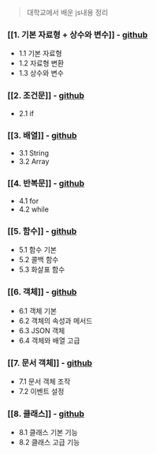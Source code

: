 > 대학교에서 배운 js내용 정리

### [[1. 기본 자료형 + 상수와 변수]] - [github](https://github.com/1Dohyeon/Study-Javascript/blob/main/%EA%B8%B0%EB%B3%B8%20%EB%AC%B8%EB%B2%95/1.%20%EA%B8%B0%EB%B3%B8%20%EC%9E%90%EB%A3%8C%ED%98%95%20%2B%20%EC%83%81%EC%88%98%EC%99%80%20%EB%B3%80%EC%88%98.md)
- 1.1 기본 자료형
- 1.2 자료형 변환
- 1.3 상수와 변수

### [[2. 조건문]] - [github](https://github.com/1Dohyeon/Study-Javascript/blob/main/%EA%B8%B0%EB%B3%B8%20%EB%AC%B8%EB%B2%95/2.%20%EC%A1%B0%EA%B1%B4%EB%AC%B8.md)
- 2.1 if

### [[3. 배열]] - [github](https://github.com/1Dohyeon/Study-Javascript/blob/main/%EA%B8%B0%EB%B3%B8%20%EB%AC%B8%EB%B2%95/3.%20%EB%B0%B0%EC%97%B4.md)
- 3.1 String
- 3.2 Array

### [[4. 반복문]] - [github](https://github.com/1Dohyeon/Study-Javascript/blob/main/%EA%B8%B0%EB%B3%B8%20%EB%AC%B8%EB%B2%95/4.%20%EB%B0%98%EB%B3%B5%EB%AC%B8.md)
- 4.1 for
- 4.2 while

### [[5. 함수]] - [github](https://github.com/1Dohyeon/Study-Javascript/blob/main/%EA%B8%B0%EB%B3%B8%20%EB%AC%B8%EB%B2%95/5.%20%ED%95%A8%EC%88%98.md)
- 5.1 함수 기본
- 5.2 콜백 함수
- 5.3 화살표 함수

### [[6. 객체]] - [github](https://github.com/1Dohyeon/Study-Javascript/blob/main/%EA%B8%B0%EB%B3%B8%20%EB%AC%B8%EB%B2%95/6.%20%EA%B0%9D%EC%B2%B4.md)
- 6.1 객체 기본
- 6.2 객체의 속성과 메서드
- 6.3 JSON 객체
- 6.4 객체와 배열 고급

### [[7. 문서 객체]] - [github](https://github.com/1Dohyeon/Study-Javascript/blob/main/%EA%B8%B0%EB%B3%B8%20%EB%AC%B8%EB%B2%95/7.%20%EB%AC%B8%EC%84%9C%20%EA%B0%9D%EC%B2%B4.md)
- 7.1 문서 객체 조작
- 7.2 이벤트 설정

### [[8. 클래스]] - [github](https://github.com/1Dohyeon/Study-Javascript/blob/main/%EA%B8%B0%EB%B3%B8%20%EB%AC%B8%EB%B2%95/8.%20%ED%81%B4%EB%9E%98%EC%8A%A4.md)
- 8.1 클래스 기본 기능
- 8.2 클래스 고급 기능

